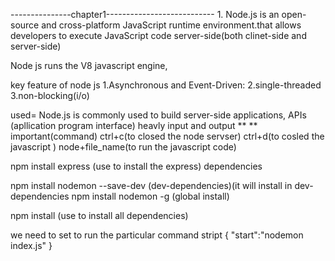 ---------------chapter1---------------------------
1.
Node.js is an open-source and cross-platform JavaScript runtime environment.that 
allows developers to execute JavaScript code server-side(both clinet-side and server-side)

Node js runs the V8 javascript engine,

key feature of node js
  1.Asynchronous and Event-Driven:
  2.single-threaded
  3.non-blocking(i/o)

used=
Node.js is commonly used to build server-side applications, APIs (apllication program interface)
heavly input and output
**
**
important(command)
ctrl+c(to closed the node servser)
ctrl+d(to cosled the javascript )
node+file_name(to run the javascript code)


npm install express (use to install the express)
dependencies

npm install nodemon --save-dev (dev-dependencies)(it will install in dev-dependencies
npm install nodemon -g (global install)

npm install (use to install all dependencies)

we need to set to run the particular command
	stript
	{
			"start":"nodemon index.js"
		}

